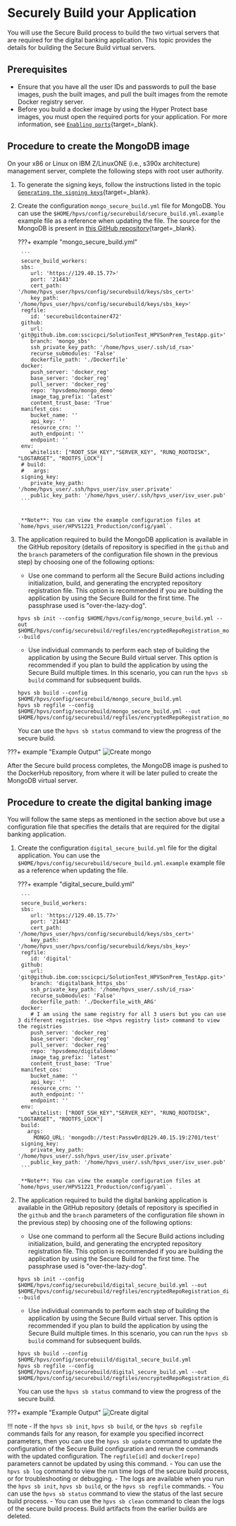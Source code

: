 # Securely Build your Application

You will use the Secure Build process to build the two virtual servers that are required for the digital banking application. This topic provides the details for building the Secure Build virtual servers.

## Prerequisites

- Ensure that you have all the user IDs and passwords to pull the base images, push the built images, and pull the built images from the remote Docker registry server.
- Before you build a docker image by using the Hyper Protect base images, you must open the required ports for your application. For more information, see [`Enabling ports`](sbs-ports-setup.md){target=_blank}.

## Procedure to create the MongoDB image

On your x86 or Linux on IBM Z/LinuxONE (i.e., s390x architecture) management server, complete the following steps with root user authority.

1. To generate the signing keys, follow the instructions listed in the topic [`Generating the signing keys`](../byoi/gen_sign_key.md){target=_blank}.

2. Create the configuration `mongo_secure_build.yml` file for MongoDB. You can use the `$HOME/hpvs/config/securebuild/secure_build.yml.example` example file as a reference when updating the file. The source for the MongoDB is present in [this GitHub repository](https://github.com/hpvshostedtrail2022/bank_App/tree/mongo_sbs){target=_blank}.


    ???+ example "mongo_secure_build.yml"

        ```
        secure_build_workers:
        sbs:
           url: 'https://129.40.15.77>'
           port: '21443'
           cert_path: '/home/hpvs_user/hpvs/config/securebuild/keys/sbs_cert>'
           key_path: '/home/hpvs_user/hpvs/config/securebuild/keys/sbs_key>'
        regfile:
           id: 'securebuildcontainer472'
        github:
           url: 'git@github.ibm.com:sscicpci/SolutionTest_HPVSonPrem_TestApp.git>'
           branch: 'mongo_sbs'
           ssh_private_key_path: '/home/hpvs_user/.ssh/id_rsa>'
           recurse_submodules: 'False'
           dockerfile_path: './Dockerfile'
        docker:
           push_server: 'docker_reg'
           base_server: 'docker_reg'
           pull_server: 'docker_reg'
           repo: 'hpvsdemo/mongo_demo'
           image_tag_prefix: 'latest'
           content_trust_base: 'True'
        manifest_cos:
           bucket_name: ''
           api_key: ''
           resource_crn: ''
           auth_endpoint: ''
           endpoint: ''
        env:
           whitelist: ["ROOT_SSH_KEY","SERVER_KEY", "RUNQ_ROOTDISK", "LOGTARGET", "ROOTFS_LOCK"]
        # build:
        #   args:
        signing_key:
           private_key_path: '/home/hpvs_user/.ssh/hpvs_user/isv_user.private'
           public_key_path: '/home/hpvs_user/.ssh/hpvs_user/isv_user.pub'
        ```


        **Note**: You can view the example configuration files at `home/hpvs_user/HPVS1221_Production/config/yaml`.

3. The application required to build the MongoDB application is available in the GitHub repository (details of repository is specified in the `github` and the `branch` parameters of the configuration file shown in the previous step) by choosing one of the following options:  

    - Use one command to perform all the Secure Build actions including initialization, build, and generating the encrypted repository registration file. This option is recommended if you are building the application by using the Secure Build for the first time. The passphrase used is "over-the-lazy-dog".
    ```
    hpvs sb init --config $HOME/hpvs/config/mongo_secure_build.yml --out $HOME/hpvs/config/securebuild/regfiles/encryptedRepoRegistration_mongo.enc --build
    ```
    - Use individual commands to perform each step of building the application by using the Secure Build virtual server. This option is recommended if you plan to build the application by using the Secure Build multiple times. In this scenario, you can run the `hpvs sb build` command for subsequent builds.
    ```    
    hpvs sb build --config $HOME/hpvs/config/securebuild/mongo_secure_build.yml
    hpvs sb regfile --config $HOME/hpvs/config/securebuild/mongo_secure_build.yml --out $HOME/hpvs/config/securebuild/regfiles/encryptedRepoRegistration_mongo.enc
    ```

   You can use the  `hpvs sb status` command to view the progress of the secure build.

???+ example "Example Output"
    ![Create mongo](securebuild-Images/mongo.png)



After the Secure build process completes, the MongoDB image is pushed to the DockerHub repository, from where it will be later pulled to create the MongoDB virtual server.


## Procedure to create the digital banking image

You will follow the same steps as mentioned in the section above but use a configuration file that specifies the details that are required for the digital banking application.

1. Create the configuration `digital_secure_build.yml` file for the digital application. You can use the `$HOME/hpvs/config/securebuild/secure_build.yml.example` example file as a reference when updating the file.


    ???+ example "digital_secure_build.yml"

        ```
        secure_build_workers:
        sbs:
           url: 'https://129.40.15.77>'
           port: '21443'
           cert_path: '/home/hpvs_user/hpvs/config/securebuild/keys/sbs_cert>'
           key_path: '/home/hpvs_user/hpvs/config/securebuild/keys/sbs_key>'
        regfile:
           id: 'digital'
        github:
           url: 'git@github.ibm.com:sscicpci/SolutionTest_HPVSonPrem_TestApp.git>'
           branch: 'digitalbank_https_sbs'
           ssh_private_key_path: '/home/hpvs_user/.ssh/id_rsa>'
           recurse_submodules: 'False'
           dockerfile_path: './Dockerfile_with_ARG'
        docker:
           # I am using the same registry for all 3 users but you can use 3 different registries. Use <hpvs registry list> command to view  the registries    
           push_server: 'docker_reg'
           base_server: 'docker_reg'
           pull_server: 'docker_reg'
           repo: 'hpvsdemo/digitaldemo'
           image_tag_prefix: 'latest'
           content_trust_base: 'True'
        manifest_cos:
           bucket_name: ''
           api_key: ''
           resource_crn: ''
           auth_endpoint: ''
           endpoint: ''
        env:
           whitelist: ["ROOT_SSH_KEY","SERVER_KEY", "RUNQ_ROOTDISK", "LOGTARGET", "ROOTFS_LOCK"]
        build:
          args:
            MONGO_URL: 'mongodb://test:Passw0rd@129.40.15.19:2701/test'
        signing_key:
           private_key_path: '/home/hpvs_user/.ssh/hpvs_user/isv_user.private'
           public_key_path: '/home/hpvs_user/.ssh/hpvs_user/isv_user.pub'
        ```

        **Note**: You can view the example configuration files at `home/hpvs_user/HPVS1221_Production/config/yaml`.


3. The application required to build the digital banking application is available in the GitHub repository (details of repository is specified in the `github` and the `branch` parameters of the configuration file shown in the previous step) by choosing one of the following options:  

    - Use one command to perform all the Secure Build actions including initialization, build, and generating the encrypted repository registration file. This option is recommended if you are building the application by using the Secure Build for the first time. The passphrase used is "over-the-lazy-dog".
    ```
    hpvs sb init --config $HOME/hpvs/config/securebuild/digital_secure_build.yml --out $HOME/hpvs/config/securebuild/regfiles/encryptedRepoRegistration_digital.enc --build
    ```
    - Use individual commands to perform each step of building the application by using the Secure Build virtual server. This option is recommended if you plan to build the application by using the Secure Build multiple times. In this scenario, you can run the `hpvs sb build` command for subsequent builds.
    ```    
    hpvs sb build --config $HOME/hpvs/config/securebuiild/digital_secure_build.yml
    hpvs sb regfile --config $HOME/hpvs/config/securebuild/digital_secure_build.yml --out $HOME/hpvs/config/securebuild/regfiles/encryptedRepoRegistration_digital.enc
    ```

   You can use the  `hpvs sb status` command to view the progress of the secure build.

???+ example "Example Output"
    ![Create digital](securebuild-Images/digital.png)



!!! note
    - If the `hpvs sb init`, `hpvs sb build`, or the `hpvs sb regfile` commands fails for any reason, for example you specified incorrect parameters, then you can use the `hpvs sb update` command to update the configuration of the Secure Build configuration and rerun the commands with the updated configuration. The `regfile[id]` and `docker[repo]` parameters cannot be updated by using this command.
    - You can use the `hpvs sb log` command to view the run time logs of the secure build process, or for troubleshooting or debugging. - The logs are available when you run the `hpvs sb init`, `hpvs sb build`, or the `hpvs sb regfile` commands.
    - You can use the `hpvs sb status` command to view the status of the last secure build process.
    - You can use the `hpvs sb clean` command to clean the logs of the secure build process. Build artifacts from the earlier builds are  deleted.
